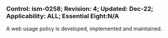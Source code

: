 ### Control: ism-0258; Revision: 4; Updated: Dec-22; Applicability: ALL; Essential Eight:N/A
<p>A web usage policy is developed, implemented and maintained.</p>